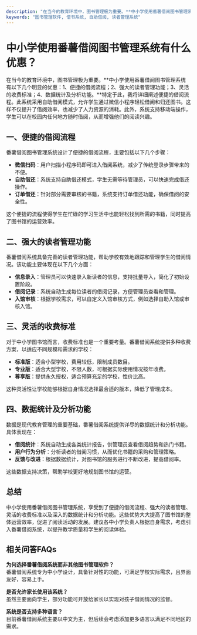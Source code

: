 ```yaml
---
description: "在当今的教育环境中，图书管理极为重要。**中小学使用番薯借阅图书管理系统有以下几个明显的优惠：1、便捷的借阅流程；2、强大的读者管理功能；3、灵活的收费标准；4、数据统计及分析功能。**特定于此，我将详细阐述便捷的借阅流程。此系统采用自助借阅模式，允许学生通过微信小程序轻松借阅和归还图书。这样不仅提升了借阅效率，也减少了人力资源的消耗。此外，系统支持移动端操作，学生可以在校园内任何地方随时借阅，从而增强他们的阅读兴趣。"
keywords: "图书管理软件, 借书系统, 自助借阅, 读者管理系统"
---
```

# 中小学使用番薯借阅图书管理系统有什么优惠？

在当今的教育环境中，图书管理极为重要。**中小学使用番薯借阅图书管理系统有以下几个明显的优惠：1、便捷的借阅流程；2、强大的读者管理功能；3、灵活的收费标准；4、数据统计及分析功能。**特定于此，我将详细阐述便捷的借阅流程。此系统采用自助借阅模式，允许学生通过微信小程序轻松借阅和归还图书。这样不仅提升了借阅效率，也减少了人力资源的消耗。此外，系统支持移动端操作，学生可以在校园内任何地方随时借阅，从而增强他们的阅读兴趣。

## 一、便捷的借阅流程

番薯借阅图书管理系统设计了便捷的借阅流程，主要包括以下几个步骤：

- **微信扫码**：用户扫描小程序码即可进入借阅系统，减少了传统登录步骤带来的不便。
- **自助借还**：系统支持自助借还模式，学生无需等待管理员，可以快速完成借还操作。
- **订单借还**：针对部分需要审核的书籍，系统支持订单借还功能，确保借阅的安全性。

这个便捷的流程使得学生在忙碌的学习生活中也能轻松找到所需的书籍，同时提高了图书馆的运营效率。

## 二、强大的读者管理功能

番薯借阅系统具备完善的读者管理功能，帮助学校有效地跟踪和管理学生的借阅情况。该功能主要体现在以下几个方面：

- **信息录入**：管理员可以快速录入新读者的信息，支持批量导入，简化了初始设置阶段。
- **借阅记录**：系统自动生成每位读者的借阅记录，方便管理员查看和管理。
- **入馆审核**：根据学校需求，可以自定义入馆审核方式，例如选择自助入馆或审核入馆。

## 三、灵活的收费标准

对于中小学图书馆而言，收费标准也是一个重要考量。番薯借阅系统提供多种收费方案，以适应不同规模和需求的学校：

- **标准版**：适合小型学校，费用较低，限制成员数目。
- **专业版**：适合大型学校，不限人数，可根据实际使用情况按年收费。
- **尊享版**：提供永久授权，适合预算充足的学校，性价比高。

这种灵活性让学校能够根据自身情况选择最合适的版本，降低了管理成本。

## 四、数据统计及分析功能

数据是现代教育管理的重要基础，番薯借阅系统提供详尽的数据统计和分析功能。具体表现在：

- **借阅统计**：系统自动生成各类统计报告，供管理员查看借阅趋势和热门书籍。
- **用户行为分析**：分析读者的借阅习惯，从而优化书籍的采购和管理策略。
- **反馈与改进**：根据数据统计，对图书馆的服务进行不断改进，提高借阅率。

这些数据支持决策，帮助学校更好地规划图书馆的运营。

## 总结

中小学使用番薯借阅图书管理系统，享受到了便捷的借阅流程、强大的读者管理、灵活的收费标准以及深入的数据统计和分析功能。这些优势大大提高了图书馆的整体运营效率，促进了阅读活动的发展。建议各中小学负责人根据自身需求，考虑引入番薯借阅系统，以提升教学质量和学生的阅读体验。

## 相关问答FAQs

**为何选择番薯借阅系统而非其他图书管理软件？**  
番薯借阅系统专为中小学设计，具备针对性的功能，可满足学校实际需求，且界面友好，容易上手。

**是否允许家长使用该系统？**  
虽然主要面向学生，部分功能可开放给家长以实现对孩子借阅情况的监督。

**系统是否支持多种语言？**  
目前番薯借阅系统主要以中文为主，但后续会考虑添加更多语言以满足不同地区的需求。
